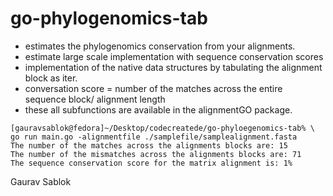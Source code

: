 # go-phylogenomics-tab

- estimates the phylogenomics conservation from your alignments.
- estimate large scale implementation with sequence conservation scores
- implementation of the native data structures by tabulating the alignment block as iter.
- conversation score = number of the matches across the entire sequence block/ alignment length
- these all subfunctions are available in the alignmentGO package. 

```
[gauravsablok@fedora]~/Desktop/codecreatede/go-phyloegenomics-tab% \
go run main.go -alignmentfile ./samplefile/samplealignment.fasta
The number of the matches across the alignments blocks are: 15
The number of the mismatches across the alignments blocks are: 71
The sequence conservation score for the matrix alignment is: 1% 

```

Gaurav Sablok
